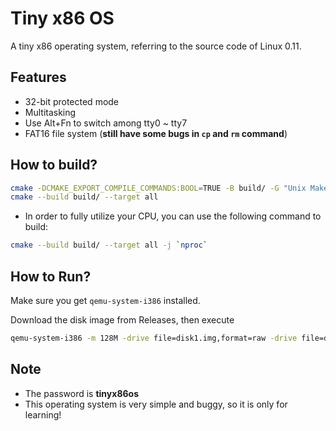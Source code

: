 # Tiny x86 OS
A tiny x86 operating system, referring to the source code of Linux 0.11. 

## Features
- 32-bit protected mode
- Multitasking
- Use Alt+Fn to switch among tty0 ~ tty7
- FAT16 file system (**still have some bugs in ```cp``` and ```rm``` command**)

## How to build?
```bash
cmake -DCMAKE_EXPORT_COMPILE_COMMANDS:BOOL=TRUE -B build/ -G "Unix Makefiles"
cmake --build build/ --target all
```

- In order to fully utilize your CPU, you can use the following command to build:
```bash
cmake --build build/ --target all -j `nproc`
```

## How to Run?
Make sure you get ```qemu-system-i386``` installed.

Download the disk image from Releases, then execute
```bash
qemu-system-i386 -m 128M -drive file=disk1.img,format=raw -drive file=disk2.img,format=raw
```

## Note
- The password is **tinyx86os**
- This operating system is very simple and buggy, so it is only for learning!
